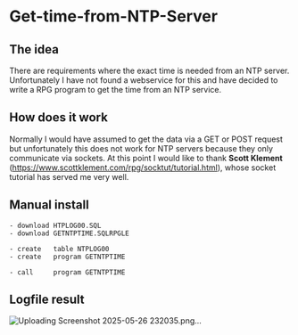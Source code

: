 # Get-time-from-NTP-Server

## The idea

There are requirements where the exact time is needed from an NTP server. Unfortunately I have not found a webservice for this and have decided to write a RPG program to get the time from an NTP service.

## How does it work

Normally I would have assumed to get the data via a GET or POST request but unfortunately this does not work for NTP servers because they only communicate via sockets. At this point I would like to thank <strong>Scott Klement</strong> (https://www.scottklement.com/rpg/socktut/tutorial.html), whose socket tutorial has served me very well.

## Manual install

```
- download HTPLOG00.SQL
- download GETNTPTIME.SQLRPGLE

- create   table NTPLOG00 
- create   program GETNTPTIME 

- call     program GETNTPTIME
```

## Logfile result

![Uploading Screenshot 2025-05-26 232035.png…]()
